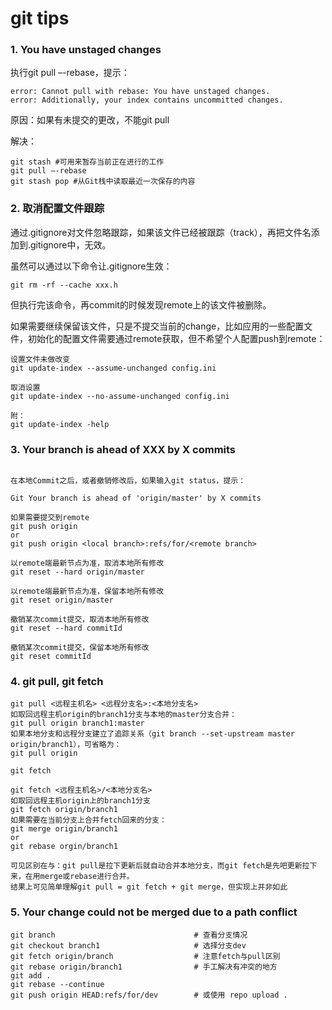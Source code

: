 git tips
===

### 1. You have unstaged changes

执行git pull –-rebase，提示：
```
error: Cannot pull with rebase: You have unstaged changes. 
error: Additionally, your index contains uncommitted changes. 
```
原因：如果有未提交的更改，不能git pull

解决： 
```git
git stash #可用来暂存当前正在进行的工作
git pull –-rebase 
git stash pop #从Git栈中读取最近一次保存的内容
```

### 2. 取消配置文件跟踪

通过.gitignore对文件忽略跟踪，如果该文件已经被跟踪（track），再把文件名添加到.gitignore中，无效。

虽然可以通过以下命令让.gitignore生效：

```git
git rm -rf --cache xxx.h
```

但执行完该命令，再commit的时候发现remote上的该文件被删除。

如果需要继续保留该文件，只是不提交当前的change，比如应用的一些配置文件，初始化的配置文件需要通过remote获取，但不希望个人配置push到remote：

```git
设置文件未做改变
git update-index --assume-unchanged config.ini

取消设置
git update-index --no-assume-unchanged config.ini

附：
git update-index -help
```

### 3. Your branch is ahead of XXX by X commits
```

在本地Commit之后，或者撤销修改后，如果输入git status，提示：

Git Your branch is ahead of 'origin/master' by X commits

如果需要提交到remote
git push origin
or
git push origin <local branch>:refs/for/<remote branch>

以remote端最新节点为准，取消本地所有修改
git reset --hard origin/master

以remote端最新节点为准，保留本地所有修改
git reset origin/master

撤销某次commit提交，取消本地所有修改
git reset --hard commitId

撤销某次commit提交，保留本地所有修改
git reset commitId
```

### 4. git pull, git fetch

```
git pull <远程主机名> <远程分支名>:<本地分支名>
如取回远程主机origin的branch1分支与本地的master分支合并：
git pull origin branch1:master
如果本地分支和远程分支建立了追踪关系（git branch --set-upstream master origin/branch1），可省略为：
git pull origin

git fetch

git fetch <远程主机名>/<本地分支名>
如取回远程主机origin上的branch1分支
git fetch origin/branch1
如果需要在当前分支上合并fetch回来的分支：
git merge origin/branch1
or
git rebase orgin/branch1

可见区别在与：git pull是拉下更新后就自动合并本地分支，而git fetch是先吧更新拉下来，在用merge或rebase进行合并。
结果上可见简单理解git pull = git fetch + git merge，但实现上并非如此
```

### 5. Your change could not be merged due to a path conflict

```
git branch                               # 查看分支情况  
git checkout branch1                     # 选择分支dev   
git fetch origin/branch                  # 注意fetch与pull区别
git rebase origin/branch1                # 手工解决有冲突的地方
git add .                            
git rebase --continue
git push origin HEAD:refs/for/dev        # 或使用 repo upload .

```
